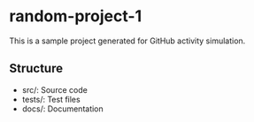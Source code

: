 
# random-project-1

This is a sample project generated for GitHub activity simulation.

## Structure
- src/: Source code
- tests/: Test files
- docs/: Documentation
